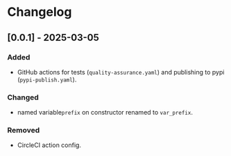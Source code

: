 # Changelog

## [0.0.1] - 2025-03-05

### Added

* GitHub actions for tests (`quality-assurance.yaml`) and publishing to pypi (`pypi-publish.yaml`).

### Changed 

* named variable`prefix` on constructor renamed to `var_prefix`.

### Removed

* CircleCI action config. 